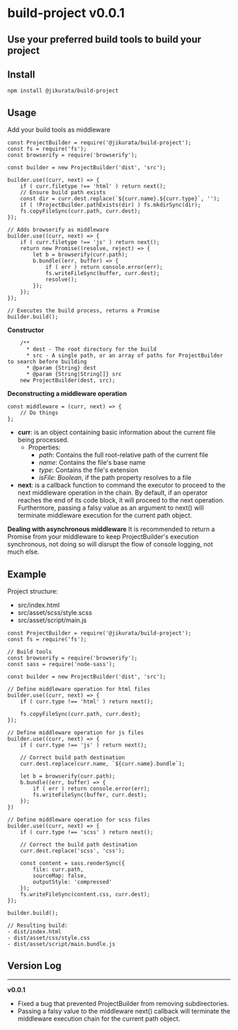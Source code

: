 # build-project v0.0.1
Use your preferred build tools to build your project
---
## Install
```
npm install @jikurata/build-project
```
## Usage
Add your build tools as middleware
```
const ProjectBuilder = require('@jikurata/build-project');
const fs = require('fs');
const browserify = require('browserify');

const builder = new ProjectBuilder('dist', 'src');

builder.use((curr, next) => {
    if ( curr.filetype !== 'html' ) return next();
    // Ensure build path exists
    const dir = curr.dest.replace(`${curr.name}.${curr.type}`, '');
    if ( !ProjectBuilder.pathExists(dir) ) fs.mkdirSync(dir);
    fs.copyFileSync(curr.path, curr.dest);
});

// Adds browserify as middleware
builder.use((curr, next) => {
    if ( curr.filetype !== 'js' ) return next();
    return new Promise((resolve, reject) => {
        let b = browserify(curr.path);
        b.bundle((err, buffer) => {
            if ( err ) return console.error(err);
            fs.writeFileSync(buffer, curr.dest);
            resolve();
        });
    });
});

// Executes the build process, returns a Promise
builder.build();
```
**Constructor**
```
    /**
      * dest - The root directory for the build
      * src - A single path, or an array of paths for ProjectBuilder to search before building
      * @param {String} dest
      * @param {String|String[]} src
    new ProjectBuilder(dest, src);
```
**Deconstructing a middleware operation**
```
const middleware = (curr, next) => {
    // Do things
};
```
- **curr**: is an object containing basic information about the current file being processed.
    - Properties:
        - *path*: Contains the full root-relative path of the current file
        - *name*: Contains the file's base name
        - *type*: Contains the file's extension
        - *isFile*: *Boolean*, if the path property resolves to a file
- **next**: is a callback function to command the executor to proceed to the next middleware operation in the chain. By default, if an operator reaches the end of its code block, it will proceed to the next operation. Furthermore, passing a falsy value as an argument to next() will terminate middleware execution for the current path object.

**Dealing with asynchronous middleware**
It is recommended to return a Promise from your middleware to keep ProjectBuilder's execution synchronous, not doing so will disrupt the flow of console logging, not much else.

## Example
Project structure:
- src/index.html
- src/asset/scss/style.scss
- src/asset/script/main.js
```
const ProjectBuilder = require('@jikurata/build-project');
const fs = require('fs');

// Build tools
const browserify = require('browserify');
const sass = require('node-sass');

const builder = new ProjectBuilder('dist', 'src');

// Define middleware operation for html files
builder.use((curr, next) => {
    if ( curr.type !== 'html' ) return next();

    fs.copyFileSync(curr.path, curr.dest);
});

// Define middleware operation for js files
builder.use((curr, next) => {
    if ( curr.type !== 'js' ) return next();

    // Correct build path destination
    curr.dest.replace(curr.name, `${curr.name}.bundle`);

    let b = browserify(curr.path);
    b.bundle((err, buffer) => {
        if ( err ) return console.error(err);
        fs.writeFileSync(buffer, curr.dest);
    });
})

// Define middleware operation for scss files
builder.use((curr, next) => {
    if ( curr.type !== 'scss' ) return next();
    
    // Correct the build path destination
    curr.dest.replace('scss', 'css');

    const content = sass.renderSync({
        file: curr.path,
        sourceMap: false,
        outputStyle: 'compressed'
    });
    fs.writeFileSync(content.css, curr.dest);
});

builder.build();

// Resulting build:
- dist/index.html
- dist/asset/css/style.css
- dist/asset/script/main.bundle.js
```
## Version Log
---
**v0.0.1**
- Fixed a bug that prevented ProjectBuilder from removing subdirectories.
- Passing a falsy value to the middleware next() callback will terminate the middleware execution chain for the current path object.

